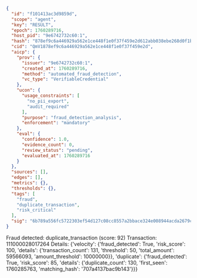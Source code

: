 ```json
{
  "id": "f101413ac3d9859d",
  "scope": "agent",
  "key": "RESULT",
  "epoch": 1760289716,
  "host_pid": "9e6742732c60:1",
  "hash": "878ef9c6a446929a562e1ce448f1e0f37f459e2d612abb038ebe268d0f1b3aae",
  "cid": "QmV1878ef9c6a446929a562e1ce448f1e0f37f459e2d",
  "aicp": {
    "prov": {
      "issuer": "9e6742732c60:1",
      "created_at": 1760289716,
      "method": "automated_fraud_detection",
      "vc_type": "VerifiableCredential"
    },
    "ucon": {
      "usage_constraints": [
        "no_pii_export",
        "audit_required"
      ],
      "purpose": "fraud_detection_analysis",
      "enforcement": "mandatory"
    },
    "eval": {
      "confidence": 1.0,
      "evidence_count": 0,
      "review_status": "pending",
      "evaluated_at": 1760289716
    }
  },
  "sources": [],
  "edges": [],
  "metrics": {},
  "thresholds": {},
  "tags": [
    "fraud",
    "duplicate_transaction",
    "risk_critical"
  ],
  "sig": "6b789a556fc5722303ef54d127c08cc8557a2bbace324e008944acda2679c768"
}
```

Fraud detected: duplicate_transaction (score: 92)
Transaction: 111000028017264
Details: {'velocity': {'fraud_detected': True, 'risk_score': 100, 'details': {'transaction_count': 131, 'threshold': 50, 'total_amount': 59566093, 'amount_threshold': 10000000}}, 'duplicate': {'fraud_detected': True, 'risk_score': 85, 'details': {'duplicate_count': 130, 'first_seen': 1760285763, 'matching_hash': '707a4137bac9b143'}}}